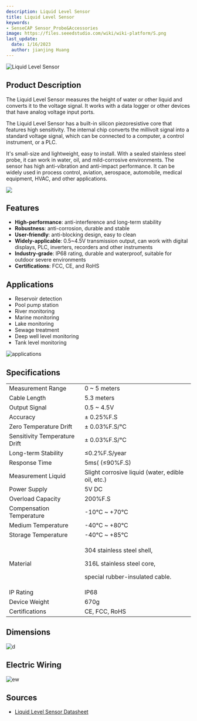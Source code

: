 ```yaml
---
description: Liquid Level Sensor
title: Liquid Level Sensor
keywords:
- SenseCAP Sensor_Probe&Accessories
image: https://files.seeedstudio.com/wiki/wiki-platform/S.png
last_update:
  date: 1/16/2023
  author: jianjing Huang
---
```


![Liquid Level Sensor](https://files.seeedstudio.com/wiki/Liquid_Level_Sensor/img/01_14_4.png)

## Product Description

The Liquid Level Sensor measures the height of water or other liquid and converts it to the voltage signal. It works with a data logger or other devices that have analog voltage input ports.

The Liquid Level Sensor has a built-in silicon piezoresistive core that features high sensitivity. The internal chip converts the millivolt signal into a standard voltage signal, which can be connected to a computer, a control instrument, or a PLC.

It's small-size and lightweight, easy to install. With a sealed stainless steel probe, it can work in water, oil, and mild-corrosive environments. The sensor has high anti-vibration and anti-impact performance. It can be widely used in process control, aviation, aerospace, automobile, medical equipment, HVAC, and other applications.

[![](https://files.seeedstudio.com/wiki/Seeed-WiKi/docs/images/300px-Get_One_Now_Banner-ragular.png)](https://www.seeedstudio.com/Liquid-Level-Sensor-p-4619.html)

## Features

* **High-performance**: anti-interference and long-term stability
* **Robustness**: anti-corrosion, durable and stable
* **User-friendly**: anti-blocking design, easy to clean
* **Widely-applicable**: 0.5~4.5V transmission output, can work with digital displays, PLC, inverters, recorders and other instruments
* **Industry-grade**: IP68 rating, durable and waterproof, suitable for outdoor severe environments
* **Certifications**: FCC, CE, and RoHS

## Applications

* Reservoir detection
* Pool pump station
* River monitoring
* Marine monitoring
* Lake monitoring
* Sewage treatment
* Deep well level monitoring
* Tank level monitoring

![applications](https://files.seeedstudio.com/wiki/Liquid_Level_Sensor/img/92d658aefc90480a607588f72f6f138.png)

## Specifications
<!-- <style type="text/css">
.tg  {border-collapse:collapse;border-spacing:0;}
.tg td{border-color:black;border-style:solid;border-width:1px;font-family:Arial, sans-serif;font-size:14px;
  overflow:hidden;padding:10px 5px;word-break:normal;}
.tg th{border-color:black;border-style:solid;border-width:1px;font-family:Arial, sans-serif;font-size:14px;
  font-weight:normal;overflow:hidden;padding:10px 5px;word-break:normal;}
.tg .tg-2fdn{border-color:#9b9b9b;text-align:left;vertical-align:top}
.tg .tg-e2cz{background-color:#9b9b9b;border-color:#9b9b9b;color:#ffffff;text-align:left;vertical-align:top}
</style> -->
<table class="tg" data-data-style="undefined;table-layout: fixed; width: 640px;">
<tbody>
<tr>
<td class="tg-h2xt"><span data-style="color: #000000;">Measurement Range</span></td>
<td class="tg-h2xt"><span data-style="color: #000000;" data-data-style="font-size: small;">0 ~ 5 meters</span></td>
</tr>
<tr>
<td class="tg-h2xt"><span data-style="color: #000000;" data-data-style="font-size: small;">Cable Length</span></td>
<td class="tg-h2xt"><span data-style="color: #000000;" data-data-style="font-size: small;">5.3 meters</span></td>
</tr>
<tr>
<td class="tg-h2xt"><span data-style="color: #000000;">Output Signal</span></td>
<td class="tg-h2xt"><span data-style="color: #000000;">0.5 ~ 4.5V</span></td>
</tr>
<tr>
<td class="tg-h2xt"><span data-style="color: #000000;">Accuracy</span></td>
<td class="tg-h2xt"><span data-style="color: #000000;">± 0.25%F.S</span></td>
</tr>
<tr>
<td class="tg-h2xt"><span data-style="color: #000000;">Zero Temperature Drift</span></td>
<td class="tg-h2xt"><span data-style="color: #000000;">± 0.03%F.S/℃</span></td>
</tr>
<tr>
<td class="tg-zdzz"><span data-style="color: #000000;">Sensitivity Temperature Drift</span></td>
<td class="tg-h2xt"><span data-style="color: #000000;">± 0.03%F.S/℃</span></td>
</tr>
<tr>
<td class="tg-h2xt"><span data-style="color: #000000;">Long-term Stability</span></td>
<td class="tg-h2xt"><span data-style="color: #000000;">≤0.2%F.S/year</span></td>
</tr>
<tr>
<td class="tg-h2xt"><span data-style="color: #000000;">Response Time</span></td>
<td class="tg-h2xt"><span data-style="color: #000000;">5ms( (≤90%F.S)</span></td>
</tr>
<tr>
<td class="tg-h2xt"><span data-style="color: #000000;">Measurement Liquid </span></td>
<td class="tg-h2xt"><span data-style="color: #000000;">Slight corrosive liquid (water, edible oil, etc.)</span></td>
</tr>
<tr>
<td class="tg-h2xt"><span data-style="color: #000000;">Power Supply</span></td>
<td class="tg-h2xt"><span data-style="color: #000000;">5V DC</span></td>
</tr>
<tr>
<td class="tg-h2xt"><span data-style="color: #000000;">Overload Capacity</span></td>
<td class="tg-h2xt"><span data-style="color: #000000;">200%F.S</span></td>
</tr>
<tr>
<td class="tg-h2xt"><span data-style="color: #000000;">Compensation Temperature</span></td>
<td class="tg-h2xt"><span data-style="color: #000000;">-10℃ ~ +70℃</span></td>
</tr>
<tr>
<td class="tg-h2xt"><span data-style="color: #000000;">Medium Temperature </span></td>
<td class="tg-h2xt"><span data-style="color: #000000;">-40℃ ~ +80℃</span></td>
</tr>
<tr>
<td class="tg-h2xt"><span data-style="color: #000000;">Storage Temperature</span></td>
<td class="tg-h2xt"><span data-style="color: #000000;">-40℃ ~ +85℃</span></td>
</tr>
<tr>
<td class="tg-h2xt"><span data-style="color: #000000;">Material</span></td>
<td class="tg-h2xt">
<p><span data-style="color: #000000;">304 stainless steel shell,</span></p>
<p><span data-style="color: #000000;">316L stainless steel core,</span></p>
<p><span data-style="color: #000000;">special rubber-insulated cable.</span></p>
</td>
</tr>
<tr>
<td class="tg-h2xt"><span data-style="color: #000000;">IP Rating</span></td>
<td class="tg-h2xt"><span data-style="color: #000000;">IP68</span></td>
</tr>
<tr>
<td class="tg-h2xt"><span data-style="color: #000000;">Device Weight</span></td>
<td class="tg-h2xt"><span data-style="color: #000000;">670g</span></td>
</tr>
<tr>
<td class="tg-h2xt"><span data-style="color: #000000;">Certifications </span></td>
<td class="tg-h2xt"><span data-style="color: #000000;">CE, FCC, RoHS</span></td>
</tr>
</tbody>
</table>

## Dimensions

![d](https://files.seeedstudio.com/wiki/Liquid_Level_Sensor/img/dimensions.PNG)

## Electric Wiring

![ew](https://files.seeedstudio.com/wiki/Liquid_Level_Sensor/img/WD.PNG)

## Sources

* [Liquid Level Sensor Datasheet](https://files.seeedstudio.com/products/314990619/res/Liquid%20Level%20Sensor-Datasheet.pdf)
